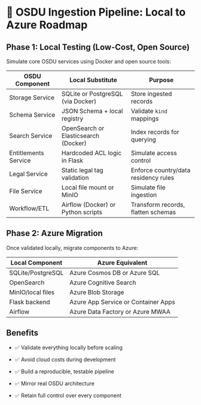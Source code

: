 # 🧭 OSDU Ingestion Pipeline: Local to Azure Roadmap

## Phase 1: Local Testing (Low-Cost, Open Source)

Simulate core OSDU services using Docker and open source tools:

|OSDU Component|Local Substitute|Purpose|
|---|---|---|
|Storage Service|SQLite or PostgreSQL (via Docker)|Store ingested records|
|Schema Service|JSON Schema + local registry|Validate `kind` mappings|
|Search Service|OpenSearch or Elasticsearch (Docker)|Index records for querying|
|Entitlements Service|Hardcoded ACL logic in Flask|Simulate access control|
|Legal Service|Static legal tag validation|Enforce country/data residency rules|
|File Service|Local file mount or MinIO|Simulate file ingestion|
|Workflow/ETL|Airflow (Docker) or Python scripts|Transform records, flatten schemas|

## Phase 2: Azure Migration

Once validated locally, migrate components to Azure:

|Local Component|Azure Equivalent|
|---|---|
|SQLite/PostgreSQL|Azure Cosmos DB or Azure SQL|
|OpenSearch|Azure Cognitive Search|
|MinIO/local files|Azure Blob Storage|
|Flask backend|Azure App Service or Container Apps|
|Airflow|Azure Data Factory or Azure MWAA|

## Benefits

- ✅ Validate everything locally before scaling
    
- ✅ Avoid cloud costs during development
    
- ✅ Build a reproducible, testable pipeline
    
- ✅ Mirror real OSDU architecture
    
- ✅ Retain full control over every component